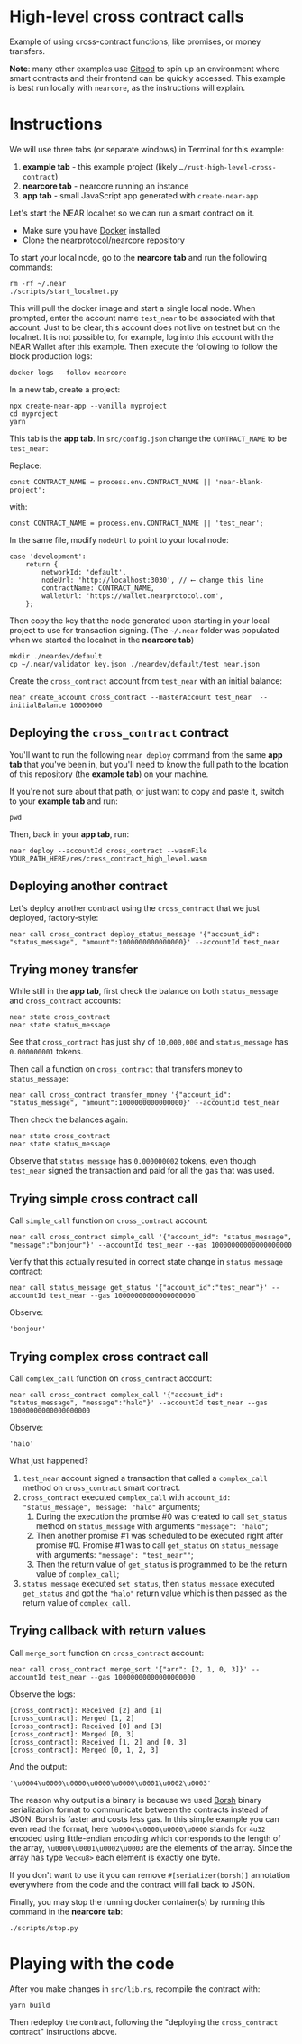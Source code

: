 High-level cross contract calls
===============================

<!-- MAGIC COMMENT: DO NOT DELETE! Everything above this line is hidden on NEAR Examples page -->

Example of using cross-contract functions, like promises, or money transfers.

**Note**: many other examples use [Gitpod](https://www.gitpod.io/) to spin up an environment where smart contracts and their frontend can be quickly accessed. This example is best run locally with `nearcore`, as the instructions will explain.


Instructions
============

We will use three tabs (or separate windows) in Terminal for this example:

1. **example tab** - this example project (likely `…/rust-high-level-cross-contract`)
2. **nearcore tab** - nearcore running an instance
3. **app tab** - small JavaScript app generated with `create-near-app`

Let's start the NEAR localnet so we can run a smart contract on it.

* Make sure you have [Docker](https://www.docker.com/) installed
* Clone the [nearprotocol/nearcore](https://github.com/nearprotocol/nearcore) repository

To start your local node, go to the **nearcore tab** and run the following commands:

    rm -rf ~/.near
    ./scripts/start_localnet.py

This will pull the docker image and start a single local node. When prompted, enter the account name `test_near` to be associated with that account. Just to be clear, this account does not live on testnet but on the localnet. It is not possible to, for example, log into this account with the NEAR Wallet after this example. Then execute the following to follow the block production logs:

    docker logs --follow nearcore

In a new tab, create a project:

    npx create-near-app --vanilla myproject
    cd myproject
    yarn

This tab is the **app tab**. In `src/config.json` change the `CONTRACT_NAME` to be `test_near`:

Replace:

    const CONTRACT_NAME = process.env.CONTRACT_NAME || 'near-blank-project';

with:

    const CONTRACT_NAME = process.env.CONTRACT_NAME || 'test_near';

In the same file, modify `nodeUrl` to point to your local node:

    case 'development':
        return {
            networkId: 'default',
            nodeUrl: 'http://localhost:3030', // ⟵ change this line
            contractName: CONTRACT_NAME,
            walletUrl: 'https://wallet.nearprotocol.com',
        };

Then copy the key that the node generated upon starting in your local project to use for transaction signing. (The `~/.near` folder was populated when we started the localnet in the **nearcore tab**)

    mkdir ./neardev/default
    cp ~/.near/validator_key.json ./neardev/default/test_near.json

Create the `cross_contract` account from `test_near` with an initial balance:

    near create_account cross_contract --masterAccount test_near  --initialBalance 10000000


Deploying the `cross_contract` contract
---------------------------------------

You'll want to run the following `near deploy` command from the same **app tab** that you've been in, but you'll need to know the full path to the location of this repository (the **example tab**) on your machine.

If you're not sure about that path, or just want to copy and paste it, switch to your **example tab** and run:

    pwd

Then, back in your **app tab**, run:

    near deploy --accountId cross_contract --wasmFile YOUR_PATH_HERE/res/cross_contract_high_level.wasm


Deploying another contract
--------------------------

Let's deploy another contract using the `cross_contract` that we just deployed, factory-style:

    near call cross_contract deploy_status_message '{"account_id": "status_message", "amount":1000000000000000}' --accountId test_near


Trying money transfer
---------------------

While still in the **app tab**, first check the balance on both `status_message` and `cross_contract` accounts:

    near state cross_contract
    near state status_message

See that `cross_contract` has just shy of `10,000,000` and `status_message` has `0.000000001` tokens.

Then call a function on `cross_contract` that transfers money to `status_message`:

    near call cross_contract transfer_money '{"account_id": "status_message", "amount":1000000000000000}' --accountId test_near

Then check the balances again:

    near state cross_contract
    near state status_message

Observe that `status_message` has `0.000000002` tokens, even though `test_near` signed the transaction and paid for all the gas that was used.


Trying simple cross contract call
---------------------------------

Call `simple_call` function on `cross_contract` account:

    near call cross_contract simple_call '{"account_id": "status_message", "message":"bonjour"}' --accountId test_near --gas 10000000000000000000

Verify that this actually resulted in correct state change in `status_message` contract:

    near call status_message get_status '{"account_id":"test_near"}' --accountId test_near --gas 10000000000000000000

Observe:

    'bonjour'


Trying complex cross contract call
----------------------------------

Call `complex_call` function on `cross_contract` account:

    near call cross_contract complex_call '{"account_id": "status_message", "message":"halo"}' --accountId test_near --gas 10000000000000000000

Observe:

    'halo'

What just happened?

1. `test_near` account signed a transaction that called a `complex_call` method on `cross_contract` smart contract.
2. `cross_contract` executed `complex_call` with `account_id: "status_message", message: "halo"` arguments;
    1. During the execution the promise #0 was created to call `set_status` method on `status_message` with arguments `"message": "halo"`;
    2. Then another promise #1 was scheduled to be executed right after promise #0. Promise #1 was to call `get_status` on `status_message` with arguments: `"message": "test_near""`;
    3. Then the return value of `get_status` is programmed to be the return value of `complex_call`;
3. `status_message` executed `set_status`, then `status_message` executed `get_status` and got the `"halo"` return value which is then passed as the return value of `complex_call`.


Trying callback with return values
----------------------------------

Call `merge_sort` function on `cross_contract` account:

    near call cross_contract merge_sort '{"arr": [2, 1, 0, 3]}' --accountId test_near --gas 10000000000000000000

Observe the logs:

    [cross_contract]: Received [2] and [1]
    [cross_contract]: Merged [1, 2]
    [cross_contract]: Received [0] and [3]
    [cross_contract]: Merged [0, 3]
    [cross_contract]: Received [1, 2] and [0, 3]
    [cross_contract]: Merged [0, 1, 2, 3]

And the output:

    '\u0004\u0000\u0000\u0000\u0000\u0001\u0002\u0003'

The reason why output is a binary is because we used [Borsh](http://borsh.io) binary serialization format to communicate between the contracts instead of JSON. Borsh is faster and costs less gas. In this simple example you can even read the format, here `\u0004\u0000\u0000\u0000` stands for `4u32` encoded using little-endian encoding which corresponds to the length of the array, `\u0000\u0001\u0002\u0003` are the elements of the array. Since the array has type `Vec<u8>` each element is exactly one byte.

If you don't want to use it you can remove `#[serializer(borsh)]` annotation everywhere from the code and the contract will fall back to JSON.

Finally, you may stop the running docker container(s) by running this command in the **nearcore tab**:

    ./scripts/stop.py


Playing with the code
=====================

After you make changes in `src/lib.rs`, recompile the contract with:

    yarn build

Then redeploy the contract, following the "deploying the `cross_contract` contract" instructions above.
